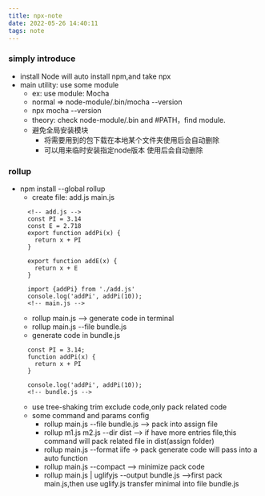 ```yaml
---
title: npx-note
date: 2022-05-26 14:40:11
tags: note
---
```

### simply introduce
- install Node will auto install npm,and take npx
- main utility: use some module
  - ex: use module: Mocha
  - normal  => node-module/.bin/mocha  --version 
  - npx mocha --version
  - theory: check node-module/.bin and #PATH，find module.
  - 避免全局安装模块
    - 将需要用到的包下载在本地某个文件夹使用后会自动删除
    - 可以用来临时安装指定node版本 使用后会自动删除

### rollup
- npm install --global rollup
  - create file: add.js main.js 
  ```
    <!-- add.js -->
    const PI = 3.14
    const E = 2.718
    export function addPi(x) {
      return x + PI
    }

    export function addE(x) {
      return x + E
    }
  ``` 
  ```
    import {addPi} from './add.js'
    console.log('addPi', addPi(10));
    <!-- main.js -->
  ```
  - rollup main.js --> generate code in terminal 
  - rollup main.js --file bundle.js
  - generate code in bundle.js
  ```
    const PI = 3.14;
    function addPi(x) {
      return x + PI
    }

    console.log('addPi', addPi(10));
    <!-- bundle.js -->
  ``` 
  - use tree-shaking trim exclude code,only pack related code 
  - some command and params config
    - rollup main.js --file bundle.js  --> pack into assign file
    - rollup m1.js m2.js --dir dist  --> if have more entries file,this command will pack related file in dist(assign folder)
    - rollup main.js --format iife  -> pack generate code will pass into a auto function
    - rollup main.js --compact  --> minimize pack code
    - rollup main.js | uglifyjs --output bundle.js  -->first pack main.js,then use uglify.js transfer minimal into file bundle.js